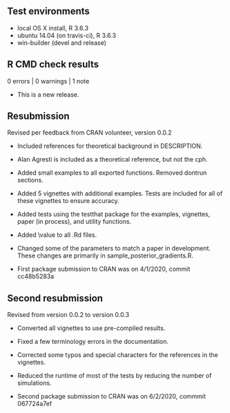 ## Test environments
* local OS X install, R 3.6.3
* ubuntu 14.04 (on travis-ci), R 3.6.3
* win-builder (devel and release)

## R CMD check results

0 errors | 0 warnings | 1 note

* This is a new release.

## Resubmission

Revised per feedback from CRAN volunteer, version 0.0.2

* Included references for theoretical background in DESCRIPTION.

* Alan Agresti is included as a theoretical reference, but not the cph.

* Added small examples to all exported functions.  Removed dontrun sections.

* Added 5 vignettes with additional examples. Tests are included for all of these vignettes to ensure accuracy. 

* Added tests using the testthat package for the examples, vignettes, paper (in process), and utility functions.

* Added \value to all .Rd files.

* Changed some of the parameters to match a paper in development. These changes are primarily in sample_posterior_gradients.R.

* First package submission to CRAN was on 4/1/2020, commit cc48b5283a

## Second resubmission

Revised from version 0.0.2 to version 0.0.3

* Converted all vignettes to use pre-compiled results.

* Fixed a few terminology errors in the documentation.

* Corrected some typos and special characters for the references in the vignettes. 

* Reduced the runtime of most of the tests by reducing the number of simulations.

* Second package submission to CRAN was on 6/2/2020, commmit 067724a7ef
